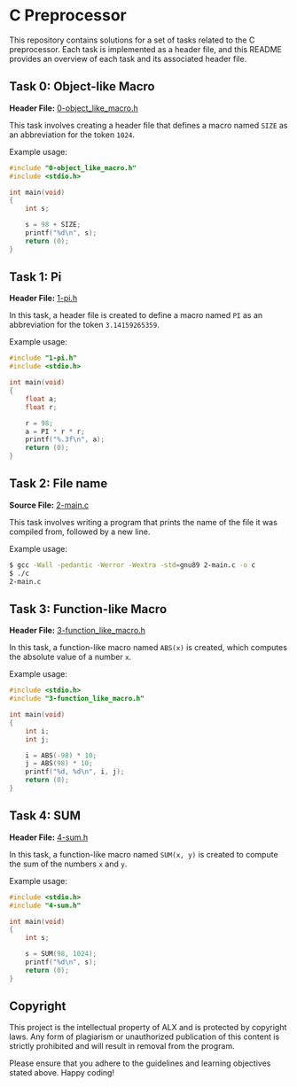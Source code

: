 # C Preprocessor

This repository contains solutions for a set of tasks related to the C preprocessor. Each task is implemented as a header file, and this README provides an overview of each task and its associated header file.

## Task 0: Object-like Macro

**Header File:** [0-object_like_macro.h](./0x0D-preprocessor/0-object_like_macro.h)

This task involves creating a header file that defines a macro named `SIZE` as an abbreviation for the token `1024`.

Example usage:
```c
#include "0-object_like_macro.h"
#include <stdio.h>

int main(void)
{
    int s;

    s = 98 + SIZE;
    printf("%d\n", s);
    return (0);
}
```

## Task 1: Pi

**Header File:** [1-pi.h](./0x0D-preprocessor/1-pi.h)

In this task, a header file is created to define a macro named `PI` as an abbreviation for the token `3.14159265359`.

Example usage:
```c
#include "1-pi.h"
#include <stdio.h>

int main(void)
{
    float a;
    float r;

    r = 98;
    a = PI * r * r;
    printf("%.3f\n", a);
    return (0);
}
```

## Task 2: File name

**Source File:** [2-main.c](./0x0D-preprocessor/2-main.c)

This task involves writing a program that prints the name of the file it was compiled from, followed by a new line.

Example usage:
```bash
$ gcc -Wall -pedantic -Werror -Wextra -std=gnu89 2-main.c -o c
$ ./c
2-main.c
```

## Task 3: Function-like Macro

**Header File:** [3-function_like_macro.h](./0x0D-preprocessor/3-function_like_macro.h)

In this task, a function-like macro named `ABS(x)` is created, which computes the absolute value of a number `x`.

Example usage:
```c
#include <stdio.h>
#include "3-function_like_macro.h"

int main(void)
{
    int i;
    int j;

    i = ABS(-98) * 10;
    j = ABS(98) * 10;
    printf("%d, %d\n", i, j);
    return (0);
}
```

## Task 4: SUM

**Header File:** [4-sum.h](./0x0D-preprocessor/4-sum.h)

In this task, a function-like macro named `SUM(x, y)` is created to compute the sum of the numbers `x` and `y`.

Example usage:
```c
#include <stdio.h>
#include "4-sum.h"

int main(void)
{
    int s;

    s = SUM(98, 1024);
    printf("%d\n", s);
    return (0);
}
```

## Copyright

This project is the intellectual property of ALX and is protected by copyright laws. Any form of plagiarism or unauthorized publication of this content is strictly prohibited and will result in removal from the program.

Please ensure that you adhere to the guidelines and learning objectives stated above. Happy coding!
